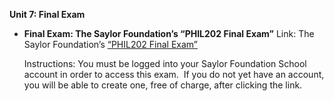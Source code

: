 **Unit 7: Final Exam** <span id="7"></span> 
-   **Final Exam: The Saylor Foundation’s “PHIL202 Final Exam”**
    Link: The Saylor Foundation’s [“PHIL202 Final
    Exam”](http://school.saylor.org/mod/quiz/view.php?id=1300)  
      
     Instructions: You must be logged into your Saylor Foundation School
    account in order to access this exam.  If you do not yet have an
    account, you will be able to create one, free of charge, after
    clicking the link.


